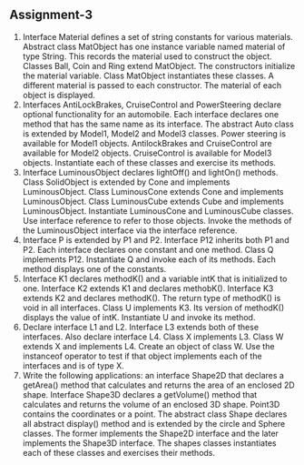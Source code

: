 ## Assignment-3
1. Interface Material defines a set of string constants for various materials. Abstract class MatObject has one instance variable named material of type String. This records the material used to construct the object. Classes Ball, Coin and Ring extend MatObject. The constructors initialize the material variable. Class MatObject instantiates these classes. A different material is passed to each constructor. The material of each object is displayed.
2. Interfaces AntiLockBrakes, CruiseControl and PowerSteering declare optional functionality for an automobile. Each interface declares one method that has the same name as its interface. The abstract Auto class is extended by Model1, Model2 and Model3 classes. Power steering is available for Model1 objects. AntilockBrakes and CruiseControl are available for Model2 objects. CruiseControl is available for Model3 objects. Instantiate each of these classes and exercise its methods.
3. Interface LuminousObject declares lightOff() and lightOn() methods. Class SolidObject is extended by Cone and implements LuminousObject. Class LuminousCone extends Cone and implements LuminousObject. Class LuminousCube extends Cube and implements LuminousObject. Instantiate LuminousCone and LuminousCube classes. Use interface reference to refer to those objects. Invoke the methods of the LuminousObject interface via the interface reference.
4. Interface P is extended by P1 and P2. Interface P12 inherits both P1 and P2. Each interface declares one constant and one method. Class Q implements P12. Instantiate Q and invoke each of its methods. Each method displays one of the constants.
5. Interface K1 declares methodK() and a variable intK that is initialized to one. Interface K2 extends K1 and declares methobK(). Interface K3 extends K2 and declares methodK(). The return type of methodK() is void in all interfaces. Class U implements K3. Its version of methodK() displays the value of intK. Instantiate U and invoke its method.
6. Declare interface L1 and L2. Interface L3 extends both of these interfaces. Also declare interface L4. Class X implements L3. Class W extends X and implements L4. Create an object of class W. Use the instanceof operator to test if that object implements each of the interfaces and is of type X.
7. Write the following applications: an interface Shape2D that declares a getArea() method that calculates and returns the area of an enclosed 2D shape. Interface Shape3D declares a getVolume() method that calculates and returns the volume of an enclosed 3D shape. Point3D contains the coordinates or a point. The abstract class Shape declares all abstract display() method and is extended by the circle and Sphere classes. The former implements the Shape2D interface and the later implements the Shape3D interface. The shapes classes instantiates each of these classes and exercises their methods.

